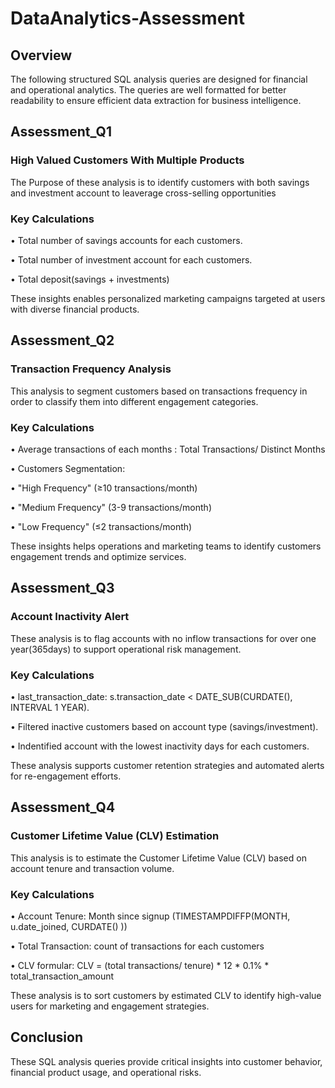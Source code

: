 # DataAnalytics-Assessment

## Overview

The following structured SQL analysis queries are designed for financial and operational analytics. The queries are well formatted for better readability to ensure efficient data extraction for business intelligence.

## Assessment_Q1

### High Valued Customers With Multiple Products

The Purpose of these analysis is to identify customers with both savings and investment account to leaverage cross-selling opportunities

### Key Calculations

• Total number of savings accounts for each customers.

• Total number of investment account for each customers.

• Total deposit(savings + investments)

These insights enables personalized marketing campaigns targeted at users with diverse financial products.

## Assessment_Q2

### Transaction Frequency Analysis

This analysis to segment customers based on transactions frequency in order to classify them into different engagement categories.

### Key Calculations

• Average transactions of each months : Total Transactions/ Distinct Months

• Customers Segmentation:

  • "High Frequency" (≥10 transactions/month)

  • "Medium Frequency" (3-9 transactions/month)

  • "Low Frequency" (≤2 transactions/month)

These insights helps operations and marketing teams to identify customers engagement trends and optimize services.

## Assessment_Q3

### Account Inactivity Alert

These analysis is to flag accounts with no inflow transactions for over one year(365days) to support operational risk management.

### Key Calculations

• last_transaction_date: s.transaction_date < DATE_SUB(CURDATE(), INTERVAL 1 YEAR).

• Filtered inactive customers based on account type (savings/investment).

• Indentified account with the lowest inactivity days for each customers.

These analysis supports customer retention strategies and automated alerts for re-engagement efforts.

## Assessment_Q4

### Customer Lifetime Value (CLV) Estimation

This analysis is to estimate the Customer Lifetime Value (CLV) based on account tenure and transaction volume.

### Key Calculations

• Account Tenure: Month since signup (TIMESTAMPDIFFP(MONTH, u.date_joined, CURDATE() ))

• Total Transaction: count of transactions for each customers

• CLV formular:
                CLV = (total transactions/ tenure) * 12 * 0.1% * total_transaction_amount

These analysis is to sort customers by estimated CLV to identify high-value users for marketing and engagement strategies.

## Conclusion

These SQL analysis queries provide critical insights into customer behavior, financial product usage, and operational risks.
